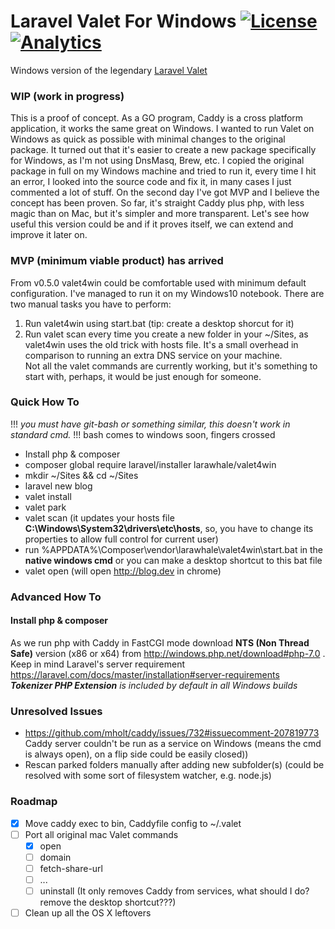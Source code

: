 # Laravel Valet For Windows [![License](https://poser.pugx.org/larawhale/valet4win/license.svg?format=flat-square)](https://packagist.org/packages/larawhale/valet4win) [![Analytics](https://vitr-analytics.appspot.com/UA-75628680-1/valet4win?flat-gif&useReferer)](https://github.com/vitr/google-analytics-beacon)

Windows version of the legendary [Laravel Valet](https://github.com/laravel/valet)

### WIP (work in progress)
This is a proof of concept. As a GO program, Caddy is a cross platform application, it works the same great on Windows.
I wanted to run Valet on Windows as quick as possible with minimal changes to the original package. It turned out that it's easier to create a new package specifically for Windows, as I'm not using DnsMasq, Brew, etc. I copied the original package in full on my Windows machine and tried to run it, every time I hit an error, I looked into the source code and fix it, in many cases I just commented a lot of stuff. On the second day I've got MVP and I believe the concept has been proven.
So far, it's straight Caddy plus php, with less magic than on Mac, but it's simpler and more transparent. Let's see how useful this version could be and if it proves itself, we can extend and improve it later on.

### MVP (minimum viable product) has arrived
From v0.5.0 valet4win could be comfortable used with minimum default configuration. I've managed to run it on my Windows10 notebook. There are two manual tasks you have to perform:  
1. Run valet4win using start.bat (tip: create a desktop shorcut for it)  
2. Run valet scan every time you create a new folder in your ~/Sites, as valet4win uses the old trick with hosts file. It's a small overhead in comparison to running an extra DNS service on your machine.  
Not all the valet commands are currently working, but it's something to start with, perhaps, it would be just enough for someone.


### Quick How To
!!! *you must have git-bash or something similar, this doesn't work in standard cmd.* !!! bash comes to windows soon, fingers crossed 

* Install php & composer
* composer global require laravel/installer larawhale/valet4win
* mkdir ~/Sites && cd ~/Sites
* laravel new blog
* valet install
* valet park
* valet scan (it updates your hosts file **C:\Windows\System32\drivers\etc\hosts**, so, you have to change its properties to allow full control for current user)
* run  %APPDATA%\Composer\vendor\larawhale\valet4win\start.bat in the **native windows cmd**
or you can make a desktop shortcut to this bat file
* valet open (will open http://blog.dev in chrome)

### Advanced How To
#### Install php & composer
As we run php with Caddy in FastCGI mode download **NTS (Non Thread Safe)** version (x86 or x64) from http://windows.php.net/download#php-7.0  .   
Keep in mind Laravel's server requirement https://laravel.com/docs/master/installation#server-requirements  
_**Tokenizer PHP Extension** is included by default in all Windows builds_


### Unresolved Issues
* https://github.com/mholt/caddy/issues/732#issuecomment-207819773  
Caddy server couldn't be run as a service on Windows (means the cmd is always open), on a flip side could be easily closed))
* Rescan parked folders manually after adding new subfolder(s) (could be resolved with some sort of filesystem watcher, e.g. node.js)


### Roadmap
- [x] Move caddy exec to bin, Caddyfile config to ~/.valet
- [ ] Port all original mac Valet commands
    - [x] open 
    - [ ] domain 
    - [ ] fetch-share-url 
    - [ ]  ...
    - [ ] uninstall (It only removes Caddy from services, what should I do? remove the desktop shortcut???)
- [ ] Clean up all the OS X leftovers
